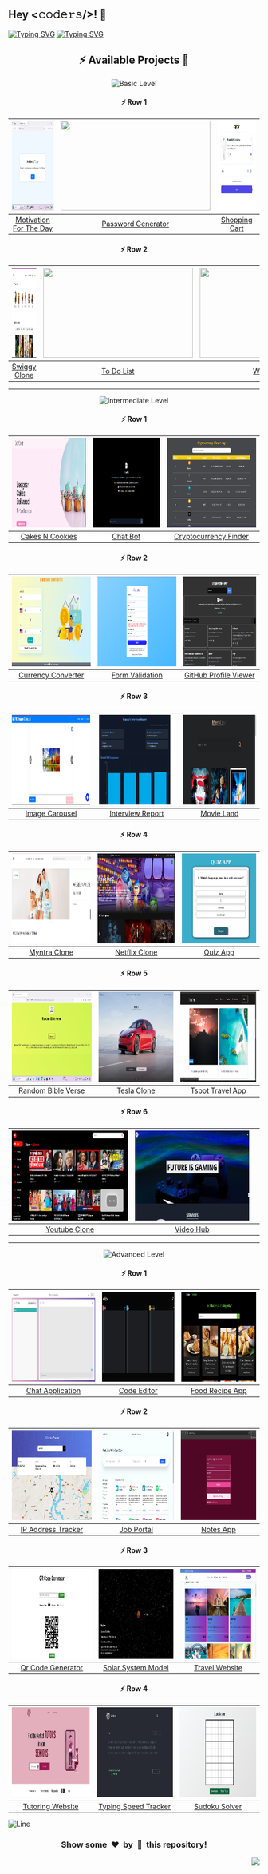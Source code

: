 <h2>Hey <𝚌𝚘𝚍𝚎𝚛𝚜/>! 👋</h2>

[![Typing SVG](https://readme-typing-svg.herokuapp.com?font=Fira+Code&size=60&pause=1000&center=true&vCenter=true&multiline=true&width=1000&height=100&lines=REACT+JS+PROJECTS)](https://git.io/typing-svg)
[![Typing SVG](https://readme-typing-svg.demolab.com?font=Comfortaa&size=65&pause=400&color=18b8d0&center=true&vCenter=true&width=2000&height=200&lines=BASIC+LEVEL+PROJECTS;INTERMEDIATE+LEVEL+PROJECTS;ADVANCED+LEVEL+PROJECTS)](https://git.io/typing-svg)


<div align="center">

## :zap: Available Projects 🎉
<!-- ###################################################################################################################### -->
<!-- ###################################################################################################################### -->

![Basic Level](https://img.shields.io/badge/Level-Basic-00FF00?style=for-the-badge&logo=codeigniter)

#### :zap: Row 1

| <img src="./Basic/Motivation-For-The-Day/screenshot.webp" width="300px" height="180px"> | <img src="./Basic/Password-Generator/screenshot.webp" width="300px" height="180px"> | <img src="./Basic/Shopping-Cart/screenshot.webp" width="300px" height="180px"> |
|:--:|:--:|:--:|
| [Motivation For The Day](./Basic/Motivation-For-The-Day) | [Password Generator](./Basic/Password-Generator) | [Shopping Cart](./Basic/Shopping-Cart) |

#### :zap: Row 2

| <img src="./Basic/Swiggy-Clone/screenshot.webp" width="300px" height="180px"> | <img src="./Basic/To-Do-List/screenshot.webp" width="300px" height="180px"> | <img src="./Basic/Weather-App/screenshot.webp" width="300px" height="180px"> |
|:--:|:--:|:--:|
| [Swiggy Clone](./Basic/Swiggy-Clone) | [To Do List](./Basic/To-Do-List) | [Weather App](./Basic/Weather-App) |

---
<!-- ###################################################################################################################### -->
<!-- ###################################################################################################################### -->

![Intermediate Level](https://img.shields.io/badge/Level-Intermediate-FFD700?style=for-the-badge&logo=codeigniter)

#### :zap: Row 1

| <img src="./Intermediate/Cakes-N-Cookies/screenshot.webp" width="300px" height="180px"> | <img src="./Intermediate/Chat-Bot/screenshot.webp" width="300px" height="180px"> | <img src="./Intermediate/Cryptocurrency-Finder/screenshot.webp" width="300px" height="180px"> |
|:--:|:--:|:--:|
| [Cakes N Cookies](./Intermediate/Cakes-N-Cookies) | [Chat Bot](./Intermediate/Chat-Bot) | [Cryptocurrency Finder](./Intermediate/Cryptocurrency-Finder) |

#### :zap: Row 2

| <img src="./Intermediate/Currency-Converter/screenshot.webp" width="300px" height="180px"> | <img src="./Intermediate/Form-Validation/screenshot.webp" width="300px" height="180px"> | <img src="./Intermediate/GitHub-Profile-Viewer/screenshot.webp" width="300px" height="180px"> |
|:--:|:--:|:--:|
| [Currency Converter](./Intermediate/Currency-Converter) | [Form Validation](./Intermediate/Form-Validation) | [GitHub Profile Viewer](./Intermediate/GitHub-Profile-Viewer) |

#### :zap: Row 3

| <img src="./Intermediate/Image-Carousel/screenshot.webp" width="300px" height="180px"> | <img src="./Intermediate/Interview-Report/screenshot.webp" width="300px" height="180px"> | <img src="./Intermediate/Movie-Land/screenshot.webp" width="300px" height="180px"> |
|:--:|:--:|:--:|
| [Image Carousel](./Intermediate/Image-Carousel) | [Interview Report](./Intermediate/Interview-Report) | [Movie Land](./Intermediate/Movie-Land) |

#### :zap: Row 4

| <img src="./Intermediate/Myntra-Clone/screenshot.webp" width="300px" height="180px"> | <img src="./Intermediate/Netflix-Clone/screenshot.webp" width="300px" height="180px"> | <img src="./Intermediate/Quiz-App/screenshot.webp" width="300px" height="180px"> |
|:--:|:--:|:--:|
| [Myntra Clone](./Intermediate/Myntra-Clone) | [Netflix Clone](./Intermediate/Netflix-Clone) | [Quiz App](./Intermediate/Quiz-App) |

#### :zap: Row 5

| <img src="./Intermediate/Random-Bible-Verse/screenshot.webp" width="300px" height="180px"> | <img src="./Intermediate/Tesla-Clone/screenshot.webp" width="300px" height="180px"> | <img src="./Intermediate/Tspot-Travel-App/screenshot.webp" width="300px" height="180px"> |
|:--:|:--:|:--:|
| [Random Bible Verse](./Intermediate/Random-Bible-Verse) | [Tesla Clone](./Intermediate/Tesla-Clone) | [Tspot Travel App](./Intermediate/Tspot-Travel-App) |

#### :zap: Row 6

| <img src="./Intermediate/Youtube-Clone/screenshot.webp" width="300px" height="180px"> | <img src="./Intermediate/Video-Hub/screenshort.webp" width="300px" height="180px"> |  |
|:--:|:--:|:--:|
| [Youtube Clone](./Intermediate/Youtube-Clone) | [Video Hub](./Intermediate/Video-Hub) |  |

---
<!-- ###################################################################################################################### -->
<!-- ###################################################################################################################### -->

![Advanced Level](https://img.shields.io/badge/Level-Advanced-FF0000?style=for-the-badge&logo=codeigniter)

#### :zap: Row 1

| <img src="./Advanced/Chat-Application/screenshot.webp" width="300px" height="180px"> | <img src="./Advanced/Code-Editor/screenshot.webp" width="300px" height="180px"> | <img src="./Advanced/Food-Recipe-App/screenshot.webp" width="300px" height="180px"> |
|:--:|:--:|:--:|
| [Chat Application](./Advanced/Chat-Application) | [Code Editor](./Advanced/Code-Editor) | [Food Recipe App](./Advanced/Food-Recipe-App) |

#### :zap: Row 2

| <img src="./Advanced/IP-Address-Tracker/screenshot.webp" width="300px" height="180px"> | <img src="./Advanced/Job-Portal/screenshot.webp" width="300px" height="180px"> | <img src="./Advanced/Notes-App/screenshot.webp" width="300px" height="180px"> |
|:--:|:--:|:--:|
| [IP Address Tracker](./Advanced/IP-Address-Tracker) | [Job Portal](./Advanced/Job-Portal) | [Notes App](./Advanced/Notes-App) |

#### :zap: Row 3

| <img src="./Advanced/Qr-Code-Generator/screenshot.webp" width="300px" height="180px"> | <img src="./Advanced/Solar-System-Model/screenshot.webp" width="300px" height="180px"> | <img src="./Advanced/Travel-Website/screenshot.webp" width="300px" height="180px"> |
|:--:|:--:|:--:|
| [Qr Code Generator](./Advanced/Qr-Code-Generator) | [Solar System Model](./Advanced/Solar-System-Model) | [Travel Website](./Advanced/Travel-Website) |

#### :zap: Row 4

| <img src="./Advanced/Tutoring-Website/screenshot.webp" width="300px" height="180px"> | <img src="./Advanced/Typing-Speed-Tracker/screenshot.webp" width="300px" height="180px"> | <img src="./Advanced/Sudoku-Solver/screenshot.webp" width="300px" height="180px" /> |
|:--:|:--:|:--:|
| [Tutoring Website](./Advanced/Tutoring-Website) | [Typing Speed Tracker](./Advanced/Typing-Speed-Tracker) | [Sudoku Solver](./Advanced/Sudoku-Solver/) |

</div>


![Line](https://github.com/Avdhesh-Varshney/WebMasterLog/assets/114330097/4b78510f-a941-45f8-a9d5-80ed0705e847)

<div align="center">
	<h3>Show some &nbsp;❤️&nbsp; by &nbsp;🌟&nbsp; this repository!</h3>
</div>

<a href="#top"><img src="https://img.shields.io/badge/⬆-Back%20to%20Top-red?style=for-the-badge" align="right"/></a>
